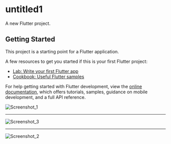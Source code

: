 # untitled1

A new Flutter project.

## Getting Started

This project is a starting point for a Flutter application.

A few resources to get you started if this is your first Flutter project:

- [Lab: Write your first Flutter app](https://docs.flutter.dev/get-started/codelab)
- [Cookbook: Useful Flutter samples](https://docs.flutter.dev/cookbook)

For help getting started with Flutter development, view the
[online documentation](https://docs.flutter.dev/), which offers tutorials,
samples, guidance on mobile development, and a full API reference.

![Screenshot_1](https://github.com/user-attachments/assets/e4a6710b-fa8d-4568-b328-931d1320a914)
________________________________________________________________________________________________
![Screenshot_3](https://github.com/user-attachments/assets/aa02d9f4-0456-4832-8193-8f55ab8d4f49)
________________________________________________________________________________________________
![Screenshot_2](https://github.com/user-attachments/assets/6ed2e6d1-7bb3-4837-8114-a39809109f05)
